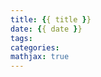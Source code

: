 ```yaml
---
title: {{ title }}
date: {{ date }}
tags:
categories:
mathjax: true
---
```

<meta name="referrer" content="no-referrer" />
